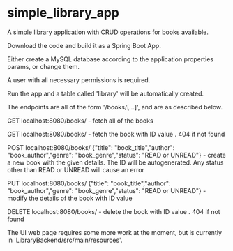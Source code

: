 # simple_library_app
A simple library application with CRUD operations for books available.

Download the code and build it as a Spring Boot App.

Either create a MySQL database according to the application.properties params, or change them.

A user with all necessary permissions is required.

Run the app and a table called 'library' will be automatically created.

The endpoints are all of the form '/books/[...]', and are as described below.

GET localhost:8080/books/ - fetch all of the books

GET localhost:8080/books/<id> - fetch the book with ID value <id>. 404 if not found

POST localhost:8080/books/ {"title": "book_title","author": "book_author","genre": "book_genre","status": "READ or UNREAD"} - create a new book with the given details. The ID will be autogenerated. Any status other than READ or UNREAD will cause an error

PUT localhost:8080/books/<id> {"title": "book_title","author": "book_author","genre": "book_genre","status": "READ or UNREAD"} - modify the details of the book with ID value <id>

DELETE localhost:8080/books/<id> - delete the book with ID value <id>. 404 if not found

The UI web page requires some more work at the moment, but is currently in 'LibraryBackend/src/main/resources'.
